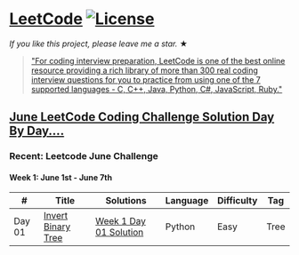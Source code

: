 # [LeetCode](https://leetcode.com/problemset/algorithms/) [![License](https://img.shields.io/badge/license-Apache_2.0-blue.svg)](LICENSE.md) 

_If you like this project, please leave me a star._ &#9733;

> ["For coding interview preparation, LeetCode is one of the best online resource providing a rich library of more than 300 real coding interview questions for you to practice from using one of the 7 supported languages - C, C++, Java, Python, C#, JavaScript, Ruby."](https://www.quora.com/How-effective-is-Leetcode-for-preparing-for-technical-interviews)

## [June LeetCode Coding Challenge Solution Day By Day....](https://leetcode.com/explore/featured/card/june-leetcoding-challenge/)
### Recent: Leetcode June Challenge
#### Week 1: June 1st - June 7th 

|  #     |              Title            |          Solutions          |     Language     |     Difficulty    | Tag              
|------------|-------------------------------|-------------------------------|------------------|-------------------|---------------------
| Day 01 | [Invert Binary Tree](https://leetcode.com/explore/featured/card/june-leetcoding-challenge/539/week-1-june-1st-june-7th/3347/) | [ Week 1 Day 01 Solution ](https://github.com/kr-viku/June_LeetCoding_Challenge/blob/master/Week_1_Day_01.py) | Python | Easy | Tree 
